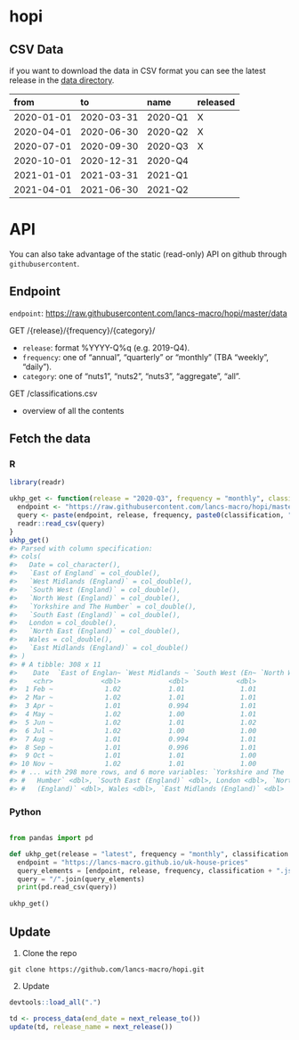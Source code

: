 
<!-- README.md is generated from README.Rmd. Please edit that file -->

# hopi

<!-- badges: start -->

<!-- badges: end -->

## CSV Data

if you want to download the data in CSV format you can see the latest
release in the [data
directory](https://github.com/lancs-macro/uk-house-prices/tree/master/data/).

| from       | to         | name    | released |
| :--------- | :--------- | :------ | :------- |
| 2020-01-01 | 2020-03-31 | 2020-Q1 | X        |
| 2020-04-01 | 2020-06-30 | 2020-Q2 | X        |
| 2020-07-01 | 2020-09-30 | 2020-Q3 | X        |
| 2020-10-01 | 2020-12-31 | 2020-Q4 |          |
| 2021-01-01 | 2021-03-31 | 2021-Q1 |          |
| 2021-04-01 | 2021-06-30 | 2021-Q2 |          |

# API

You can also take advantage of the static (read-only) API on github
through `githubusercontent`.

## Endpoint

`endpoint`:
<https://raw.githubusercontent.com/lancs-macro/hopi/master/data>

GET /{release}/{frequency}/{category}/

  - `release`: format %YYYY-Q%q (e.g. 2019-Q4).
  - `frequency`: one of “annual”, “quarterly” or “monthly” (TBA
    “weekly”, “daily”).
  - `category`: one of “nuts1”, “nuts2”, “nuts3”, “aggregate”, “all”.

GET /classifications.csv

  - overview of all the contents

## Fetch the data

### R

``` r
library(readr)

ukhp_get <- function(release = "2020-Q3", frequency = "monthly", classification = "nuts1") {
  endpoint <- "https://raw.githubusercontent.com/lancs-macro/hopi/master/data"
  query <- paste(endpoint, release, frequency, paste0(classification, ".csv"), sep = "/")
  readr::read_csv(query)
} 
ukhp_get()
#> Parsed with column specification:
#> cols(
#>   Date = col_character(),
#>   `East of England` = col_double(),
#>   `West Midlands (England)` = col_double(),
#>   `South West (England)` = col_double(),
#>   `North West (England)` = col_double(),
#>   `Yorkshire and The Humber` = col_double(),
#>   `South East (England)` = col_double(),
#>   London = col_double(),
#>   `North East (England)` = col_double(),
#>   Wales = col_double(),
#>   `East Midlands (England)` = col_double()
#> )
#> # A tibble: 308 x 11
#>    Date  `East of Englan~ `West Midlands ~ `South West (En~ `North West (En~
#>    <chr>            <dbl>            <dbl>            <dbl>            <dbl>
#>  1 Feb ~             1.02            1.01              1.01            1.01 
#>  2 Mar ~             1.02            1.01              1.01            1.02 
#>  3 Apr ~             1.01            0.994             1.01            1.01 
#>  4 May ~             1.02            1.00              1.01            1.02 
#>  5 Jun ~             1.02            1.01              1.02            1.01 
#>  6 Jul ~             1.02            1.00              1.00            0.999
#>  7 Aug ~             1.01            0.994             1.01            1.00 
#>  8 Sep ~             1.01            0.996             1.01            1.00 
#>  9 Oct ~             1.01            1.01              1.00            0.994
#> 10 Nov ~             1.02            1.01              1.00            1.00 
#> # ... with 298 more rows, and 6 more variables: `Yorkshire and The
#> #   Humber` <dbl>, `South East (England)` <dbl>, London <dbl>, `North East
#> #   (England)` <dbl>, Wales <dbl>, `East Midlands (England)` <dbl>
```

### Python

``` python

from pandas import pd

def ukhp_get(release = "latest", frequency = "monthly", classification = "nuts1"):
  endpoint = "https://lancs-macro.github.io/uk-house-prices"
  query_elements = [endpoint, release, frequency, classification + ".json"]
  query = "/".join(query_elements)
  print(pd.read_csv(query))
  
ukhp_get()
```

## Update

1.  Clone the repo

`git clone https://github.com/lancs-macro/hopi.git`

2.  Update

<!-- end list -->

``` r
devtools::load_all(".")

td <- process_data(end_date = next_release_to())
update(td, release_name = next_release())
```

<!--
# Preprocess --------------------------------------------------------------

# download_lr_file()
# tidy_lr_file()

# nuts1_weekly <- rsindex(td, freq = "weekly")
# nuts1_daily <- rsindex(td, freq = "daily")

# cleanup()
-->
